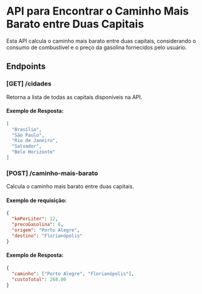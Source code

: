 # API para Encontrar o Caminho Mais Barato entre Duas Capitais

Esta API calcula o caminho mais barato entre duas capitais, considerando o consumo de combustível e o preço da gasolina fornecidos pelo usuário.

## Endpoints

### **[GET] /cidades**
Retorna a lista de todas as capitais disponíveis na API.

#### Exemplo de Resposta:
```json
[
  "Brasília",
  "São Paulo",
  "Rio de Janeiro",
  "Salvador",
  "Belo Horizonte"
]
 ``````` 

### **[POST] /caminho-mais-barato**
Calcula o caminho mais barato entre duas capitais.

#### Exemplo de requisição:
```json
{
  "kmPerLiter": 12,
  "precoGasolina": 6,
  "origem": "Porto Alegre",
  "destino": "Florianópolis"
}
 ``````` 

#### Exemplo de Resposta:
```json
{
  "caminho": ["Porto Alegre", "Florianópolis"],
  "custoTotal": 268.00
}
